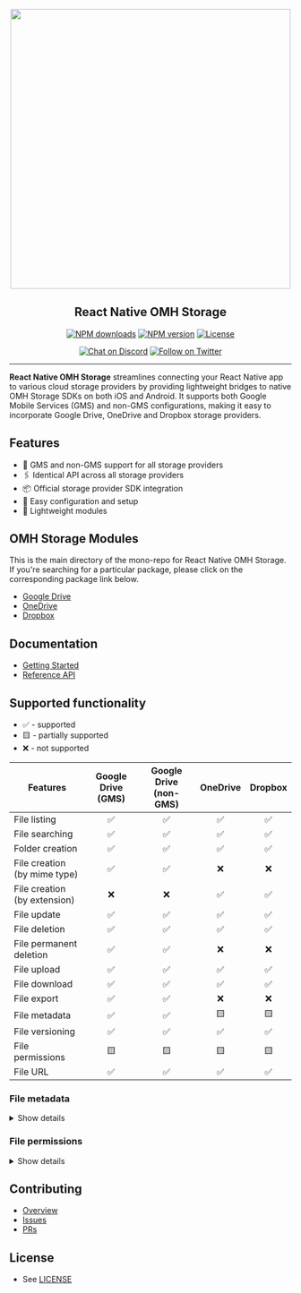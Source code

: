 <p align="center">
  <img width="500px" src="https://openmobilehub.org/wp-content/uploads/sites/13/2024/06/OpenMobileHub-horizontal-color.svg"/><br/>
  <h2 align="center">React Native OMH Storage</h2>
</p>

<p align="center">
  <a href="https://www.npmjs.com/package/@openmobilehub/storage-core"><img src="https://img.shields.io/npm/dm/@openmobilehub/storage-core.svg?style=flat" alt="NPM downloads"/></a>
  <a href="https://www.npmjs.com/package/@openmobilehub/storage-core"><img src="https://img.shields.io/npm/v/@openmobilehub/storage-core.svg?style=flat" alt="NPM version"/></a>
  <a href="https://github.com/openmobilehub/react-native-omh-storage/blob/main/LICENSE"><img src="https://img.shields.io/npm/l/@openmobilehub/storage-core.svg?style=flat" alt="License"/></a>
</p>

<p align="center">
  <a href="https://discord.com/invite/yTAFKbeVMw"><img src="https://img.shields.io/discord/1115727214827278446.svg?style=flat&colorA=7289da&label=Chat%20on%20Discord" alt="Chat on Discord"/></a>
  <a href="https://twitter.com/openmobilehub"><img src="https://img.shields.io/twitter/follow/openmobilehub.svg?style=flat&colorA=1da1f2&colorB=&label=Follow%20on%20Twitter" alt="Follow on Twitter"/></a>
</p>

---

**React Native OMH Storage** streamlines connecting your React Native app to various cloud storage providers by providing lightweight bridges to native OMH Storage SDKs on both iOS and Android. It supports both Google Mobile Services (GMS) and non-GMS configurations, making it easy to incorporate Google Drive, OneDrive and Dropbox storage providers.

## Features

- 📱 GMS and non-GMS support for all storage providers
- 🖇️ Identical API across all storage providers
- 📦 Official storage provider SDK integration
- 🚀 Easy configuration and setup
- 💨 Lightweight modules

## OMH Storage Modules

This is the main directory of the mono-repo for React Native OMH Storage. If you're searching for a particular package, please click on the corresponding package link below.

- [Google Drive](https://ideal-doodle-m69lynw.pages.github.io/docs/googledrive)
- [OneDrive](https://ideal-doodle-m69lynw.pages.github.io/docs/onedrive)
- [Dropbox](https://ideal-doodle-m69lynw.pages.github.io/docs/dropbox)

## Documentation

- [Getting Started](https://ideal-doodle-m69lynw.pages.github.io/docs/getting-started)
- [Reference API](https://ideal-doodle-m69lynw.pages.github.io/docs/api)

## Supported functionality

- ✅ - supported
- 🟨 - partially supported
- ❌ - not supported

| Features                     | Google Drive (GMS) | Google Drive (non-GMS) | OneDrive | Dropbox |
| ---------------------------- | :----------------: | :--------------------: | :------: | :-----: |
| File listing                 |         ✅         |           ✅           |    ✅    |   ✅    |
| File searching               |         ✅         |           ✅           |    ✅    |   ✅    |
| Folder creation              |         ✅         |           ✅           |    ✅    |   ✅    |
| File creation (by mime type) |         ✅         |           ✅           |    ❌    |   ❌    |
| File creation (by extension) |         ❌         |           ❌           |    ✅    |   ✅    |
| File update                  |         ✅         |           ✅           |    ✅    |   ✅    |
| File deletion                |         ✅         |           ✅           |    ✅    |   ✅    |
| File permanent deletion      |         ✅         |           ✅           |    ❌    |   ❌    |
| File upload                  |         ✅         |           ✅           |    ✅    |   ✅    |
| File download                |         ✅         |           ✅           |    ✅    |   ✅    |
| File export                  |         ✅         |           ✅           |    ❌    |   ❌    |
| File metadata                |         ✅         |           ✅           |    🟨    |   🟨    |
| File versioning              |         ✅         |           ✅           |    ✅    |   ✅    |
| File permissions             |         🟨         |           🟨           |    🟨    |   🟨    |
| File URL                     |         ✅         |           ✅           |    ✅    |   ✅    |

### File metadata

<details>

<summary>Show details</summary>

[`File`](https://ideal-doodle-m69lynw.pages.github.io/docs/api/core/src/classes/File#properties)

| Property     | Google Drive (GMS) | Google Drive (non-GMS) | OneDrive | Dropbox |
| ------------ | :----------------: | :--------------------: | :------: | :-----: |
| id           |         ✅         |           ✅           |    ✅    |   ✅    |
| name         |         ✅         |           ✅           |    ✅    |   ✅    |
| createdTime  |         ✅         |           ✅           |    🟨    |   🟨    |
| modifiedTime |         ✅         |           ✅           |    ✅    |   ✅    |
| parentId     |         ✅         |           ✅           |    ✅    |   ✅    |
| mimeType     |         ✅         |           ✅           |    ✅    |   ✅    |
| extension    |         ✅         |           ✅           |    ✅    |   ✅    |
| size         |         ✅         |           ✅           |    ✅    |   ✅    |

> **OneDrive, Dropbox**: On Android, the `createdTime` property cannot be retrieved for files.

[`Folder`](https://ideal-doodle-m69lynw.pages.github.io/docs/api/core/src/classes/Folder#properties)

| Property     | Google Drive (GMS) | Google Drive (non-GMS) | OneDrive | Dropbox |
| ------------ | :----------------: | :--------------------: | :------: | :-----: |
| id           |         ✅         |           ✅           |    ✅    |   ✅    |
| name         |         ✅         |           ✅           |    ✅    |   ✅    |
| createdTime  |         ✅         |           ✅           |    🟨    |   ❌    |
| modifiedTime |         ✅         |           ✅           |    ✅    |   ❌    |
| parentId     |         ✅         |           ✅           |    ✅    |   ✅    |

> **OneDrive**: On Android, the `createdTime` property cannot be retrieved for folders.

</details>

### File permissions

<details>

<summary>Show details</summary>

[`Permission#properties`](https://ideal-doodle-m69lynw.pages.github.io/docs/api/core/src/classes/Permission#properties)

| Property    | Google Drive (GMS) | Google Drive (non-GMS) | OneDrive | Dropbox |
| ----------- | :----------------: | :--------------------: | :------: | :-----: |
| id          |         ✅         |           ✅           |    ✅    |   🟨    |
| role        |         ✅         |           ✅           |    ✅    |   ✅    |
| isInherited |         🟨         |           🟨           |    ✅    |   ✅    |
| identity    |         ✅         |           ✅           |    ✅    |   ✅    |

> **Google Drive**: The `isInherited` property is available only for items in shared drives.

> **Dropbox**: The `id` corresponds to the underlying identity ID.

[`Permission#extended-by`](https://ideal-doodle-m69lynw.pages.github.io/docs/api/core/src/classes/Permission#extended-by)

| Type        | Google Drive (GMS) | Google Drive (non-GMS) | OneDrive | Dropbox |
| ----------- | :----------------: | :--------------------: | :------: | :-----: |
| User        |         ✅         |           ✅           |    ✅    |   ✅    |
| Group       |         ✅         |           ✅           |    ✅    |   ✅    |
| Domain      |         ✅         |           ✅           |    ❌    |   ❌    |
| Anyone      |         ✅         |           ✅           |    ❌    |   ❌    |
| Device      |         ❌         |           ❌           |    ✅    |   ❌    |
| Application |         ❌         |           ❌           |    ✅    |   ❌    |

[`UserPermission`](https://ideal-doodle-m69lynw.pages.github.io/docs/api/core/src/classes/UserPermission#properties)

| Property       | Google Drive (GMS) | Google Drive (non-GMS) | OneDrive | Dropbox |
| -------------- | :----------------: | :--------------------: | :------: | :-----: |
| id             |         ❌         |           ❌           |    ✅    |   ✅    |
| displayName    |         ✅         |           ✅           |    ✅    |   🟨    |
| emailAddress   |         ✅         |           ✅           |    ❌    |   ✅    |
| expirationTime |         ✅         |           ✅           |    ✅    |   ❌    |
| deleted        |         ✅         |           ✅           |    ❌    |   ❌    |
| photoLink      |         ✅         |           ✅           |    ❌    |   ❌    |
| pendingOwner   |         ❌         |           ✅           |    ❌    |   ❌    |

> **Dropbox**: Invited users who do not have a Dropbox account will not have a `displayName`.

[`GroupPermission`](https://ideal-doodle-m69lynw.pages.github.io/docs/api/core/src/classes/GroupPermission#properties)

| Property       | Google Drive (GMS) | Google Drive (non-GMS) | OneDrive | Dropbox |
| -------------- | :----------------: | :--------------------: | :------: | :-----: |
| id             |         ❌         |           ❌           |    ✅    |   ✅    |
| displayName    |         ✅         |           ✅           |    ✅    |   ✅    |
| emailAddress   |         ✅         |           ✅           |    ❌    |   ❌    |
| expirationTime |         ✅         |           ✅           |    ✅    |   ❌    |
| deleted        |         ✅         |           ✅           |    ❌    |   ❌    |

[`PermissionRole`](https://ideal-doodle-m69lynw.pages.github.io/docs/api/core/src/type-aliases/PermissionRole)

| Role      | Google Drive (GMS) | Google Drive (non-GMS) | OneDrive | Dropbox |
| --------- | :----------------: | :--------------------: | :------: | :-----: |
| owner     |         ✅         |           ✅           |    ✅    |   ✅    |
| writer    |         ✅         |           ✅           |    ✅    |   🟨    |
| commenter |         ✅         |           ✅           |    ❌    |   ✅    |
| reader    |         ✅         |           ✅           |    ✅    |   🟨    |

> **Dropbox**:
>
> - While the `reader` role is documented in the API, Dropbox does not support granting this role. Attempting to do so will throw an exception with the user message: `viewer_no_comment isn’t yet supported`.
> - Dropbox also does not support granting the `writer` role for uploaded files. Any attempt will result in an exception with the user message: `You don’t have permission to perform this action`.

[`PermissionRecipient`](https://ideal-doodle-m69lynw.pages.github.io/docs/api/core/src/type-aliases/PermissionRecipient)

| Type         | Google Drive (GMS) | Google Drive (non-GMS) | OneDrive | Dropbox |
| ------------ | :----------------: | :--------------------: | :------: | :-----: |
| user         |         ✅         |           ✅           |    ✅    |   ✅    |
| group        |         ✅         |           ✅           |    ✅    |   ❌    |
| domain       |         ✅         |           ✅           |    ❌    |   ❌    |
| anyone       |         ✅         |           ✅           |    ❌    |   ❌    |
| objectId     |         ❌         |           ❌           |    ✅    |   ✅    |
| alias        |         ❌         |           ❌           |    ✅    |   ❌    |

> **Dropbox**: To invite a group, use `objectId` and provide the group ID.

</details>

## Contributing

- [Overview](https://ideal-doodle-m69lynw.pages.github.io/docs/contributing)
- [Issues](https://github.com/openmobilehub/react-native-omh-storage/issues)
- [PRs](https://github.com/openmobilehub/react-native-omh-storage/pulls)

## License

- See [LICENSE](https://github.com/openmobilehub/react-native-omh-storage/blob/main/LICENSE)
